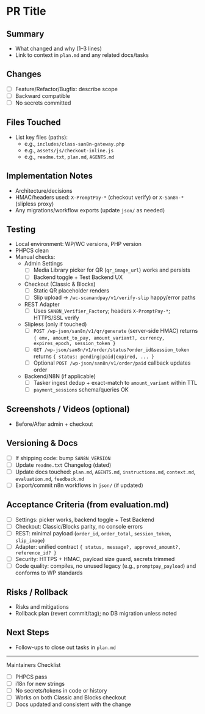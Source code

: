 # PR Title

## Summary
- What changed and why (1–3 lines)
- Link to context in `plan.md` and any related docs/tasks

## Changes
- [ ] Feature/Refactor/Bugfix: describe scope
- [ ] Backward compatible
- [ ] No secrets committed

## Files Touched
- List key files (paths):
  - e.g., `includes/class-san8n-gateway.php`
  - e.g., `assets/js/checkout-inline.js`
  - e.g., `readme.txt`, `plan.md`, `AGENTS.md`

## Implementation Notes
- Architecture/decisions
- HMAC/headers used: `X-PromptPay-*` (checkout verify) or `X-San8n-*` (slipless proxy)
- Any migrations/workflow exports (update `json/` as needed)

## Testing
- Local environment: WP/WC versions, PHP version
- PHPCS clean
- Manual checks:
  - Admin Settings
    - [ ] Media Library picker for QR (`qr_image_url`) works and persists
    - [ ] Backend toggle + Test Backend UX
  - Checkout (Classic & Blocks)
    - [ ] Static QR placeholder renders
    - [ ] Slip upload -> `/wc-scanandpay/v1/verify-slip` happy/error paths
  - REST Adapter
    - [ ] Uses `SAN8N_Verifier_Factory`; headers `X-PromptPay-*`; HTTPS/SSL verify
  - Slipless (only if touched)
    - [ ] `POST /wp-json/san8n/v1/qr/generate` (server-side HMAC) returns `{ emv, amount_to_pay, amount_variant?, currency, expires_epoch, session_token }`
    - [ ] `GET /wp-json/san8n/v1/order/status?order_id&session_token` returns `{ status: pending|paid|expired, ... }`
    - [ ] Optional `POST /wp-json/san8n/v1/order/paid` callback updates order
  - Backend/N8N (if applicable)
    - [ ] Tasker ingest dedup + exact-match to `amount_variant` within TTL
    - [ ] `payment_sessions` schema/queries OK

## Screenshots / Videos (optional)
- Before/After admin + checkout

## Versioning & Docs
- [ ] If shipping code: bump `SAN8N_VERSION`
- [ ] Update `readme.txt` Changelog (dated)
- [ ] Update docs touched: `plan.md`, `AGENTS.md`, `instructions.md`, `context.md`, `evaluation.md`, `feedback.md`
- [ ] Export/commit n8n workflows in `json/` (if updated)

## Acceptance Criteria (from evaluation.md)
- [ ] Settings: picker works, backend toggle + Test Backend
- [ ] Checkout: Classic/Blocks parity, no console errors
- [ ] REST: minimal payload (`order_id`, `order_total`, `session_token`, `slip_image`)
- [ ] Adapter: unified contract `{ status, message?, approved_amount?, reference_id? }`
- [ ] Security: HTTPS + HMAC, payload size guard, secrets trimmed
- [ ] Code quality: compiles, no unused legacy (e.g., `promptpay_payload`) and conforms to WP standards

## Risks / Rollback
- Risks and mitigations
- Rollback plan (revert commit/tag); no DB migration unless noted

## Next Steps
- Follow-ups to close out tasks in `plan.md`

---
Maintainers Checklist
- [ ] PHPCS pass
- [ ] i18n for new strings
- [ ] No secrets/tokens in code or history
- [ ] Works on both Classic and Blocks checkout
- [ ] Docs updated and consistent with the change
